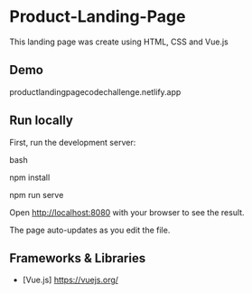 # Product-Landing-Page

This landing page was create using HTML, CSS and Vue.js 



## Demo

productlandingpagecodechallenge.netlify.app


## Run locally

First, run the development server:

bash

npm install

npm run serve


Open [http://localhost:8080](http://localhost:8080) with your browser to see the result.

The page auto-updates as you edit the file.

## Frameworks & Libraries

- [Vue.js] https://vuejs.org/
